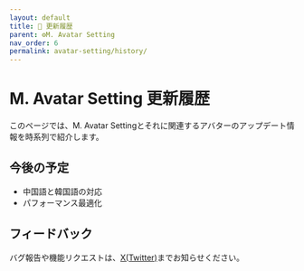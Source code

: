 ```yaml
---
layout: default
title: 📅 更新履歴
parent: ⚙️M. Avatar Setting
nav_order: 6
permalink: avatar-setting/history/
---
```


# M. Avatar Setting 更新履歴

このページでは、M. Avatar Settingとそれに関連するアバターのアップデート情報を時系列で紹介します。


## 今後の予定

- 中国語と韓国語の対応
- パフォーマンス最適化

## フィードバック

バグ報告や機能リクエストは、[X(Twitter)](https://x.com/_emudotto)までお知らせください。 